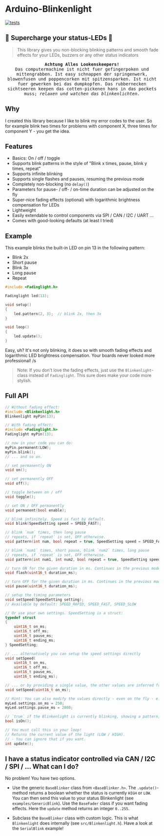 # Arduino-Blinkenlight

[![tests](https://github.com/tfeldmann/Arduino-Blinkenlight/actions/workflows/tests.yml/badge.svg)](https://github.com/tfeldmann/Arduino-Blinkenlight/actions/workflows/tests.yml)

## 🚨 Supercharge your status-LEDs 🚨

> This library gives you non-blocking blinking patterns and smooth fade effects for your
> LEDs, buzzers or any other status indicators

<pre style="text-align:center">
<strong>Achtung Alles Lookenskeepers!</strong>
Das computermachine ist nicht fuer gefingerpoken und
mittengrabben. Ist easy schnappen der springenwerk,
blowenfusen und poppencorken mit spitzensparken. Ist nicht
fuer gewerken bei das dumpkopfen. Das rubbernecken
sichtseeren keepen das cotten-pickenen hans in das pockets
muss; <i>relaxen und watchen das blinkenlichten.</i>
</pre>

## Why

I created this library because I like to blink my error codes to the user. So for
example blink two times for problems with component X, three times for component Y - you
get the idea.

## Features

- Basics: On / off / toggle
- Supports blink patterns in the style of "Blink x times, pause, blink y times, repeat"
- Supports infinite blinking
- Supports single flashes and pauses, resuming the previous mode
- Completely non-blocking (no `delay()`)
- Parameters for pause- / off- / on-time duration can be adjusted on the fly
- Super-nice fading effects (optional) with logarithmic brightness compensation for LEDs
- Lightweight
- Easily extendable to control components via SPI / CAN / I2C / UART ...
- Comes with good-looking defaults (at least I tried)

## Example

This example blinks the built-in LED on pin 13 in the following pattern:

- Blink 2x
- Short pause
- Blink 3x
- Long pause
- Repeat

```C
#include <Fadinglight.h>

Fadinglight led(13);

void setup()
{
    led.pattern(2, 3);  // blink 2x, then 3x
}

void loop()
{
    led.update();
}
```

Easy, uh? It's not only blinking, it does so with smooth fading effects and
logarithmic LED brightness compensation. Your boards never looked more professional! /s

> Note: If you don't love the fading effects, just use the `Blinkenlight`-class instead
> of `Fadinglight`. This sure does make your code more stylish.

## Full API

```C
// Without fading effect:
#include <Blinkenlight.h>
Blinkenlight myPin(13);

// With fading effect:
#include <Fadinglight.h>
Fadinglight myPin(13);

// now in your code you can do:
myPin.permanent(LOW);
myPin.blink();
// ... and so on.
```

```C
// set permanently ON
void on();

// set permanently OFF
void off();

// toggle between on / off
void toggle();

// set ON / OFF permanently
void permanent(bool enable);

// blink infinitely. Speed is fast by default.
void blink(SpeedSetting speed = SPEED_FAST);

// blink `num` times, then long pause
// repeats, if `repeat` is set, OFF otherwise.
void pattern(int num, bool repeat = true, SpeedSetting speed = SPEED_FAST);

// blink `num1` times, short pause, blink `num2` times, long pause
// repeats, if `repeat` is set, OFF otherwise.
void pattern(int num1, int num2, bool repeat = true, SpeedSetting speed = SPEED_FAST);

// turn ON for the given duration in ms. Continues in the previous mode afterwards.
void flash(uint16_t duration_ms);

// turn OFF for the given duration in ms. Continues in the previous mode afterwards.
void pause(uint16_t duration_ms);

// setup the timing parameters
void setSpeed(SpeedSetting setting);
// Available by default: SPEED_RAPID, SPEED_FAST, SPEED_SLOW

// Or use your own settings. SpeedSetting is a struct:
typedef struct
{
    uint16_t on_ms;
    uint16_t off_ms;
    uint16_t pause_ms;
    uint16_t ending_ms;
} SpeedSetting;

// ... alternatively you can setup the speed settings directly
void setSpeed(
    uint16_t on_ms,
    uint16_t off_ms,
    uint16_t pause_ms,
    uint16_t ending_ms);

// ... or by providing a single value, the other values are inferred from that
void setSpeed(uint16_t on_ms);

// Hint: You can also modify the values directly - even on the fly - e.g.:
myLed.settings.on_ms = 250;
myLed.settings.pause_ms = 2000;

// `true` if the Blinkenlight is currently blinking, showing a pattern, flashing or pausing
bool isOn();

// You must call this in your loop!
// Returns the current value of the light (LOW / HIGH).
// - You can ignore that if you want.
int update();
```

## I have a status indicator controlled via CAN / I2C / SPI / ... What can I do?

No problem! You have two options.

- Use the generic `BaseBlinker` class from `<BaseBlinker.h>`. The `.update()`-method
  returns a boolean whether the status is currently `HIGH` or `LOW`. You can then send
  this value to your status Blinkenlight (see `examples/GenericBlink`).
  Use the `BaseFader` class if you want fading effects. Here the `update` method
  returns an integer `0..255`.

- Subclass the `BaseBlinker` class with custom logic. This is what `Blinkenlight` does
  internally (see `src/Blinkenlight.h`). Have a look at the `SerialBlink` example!

